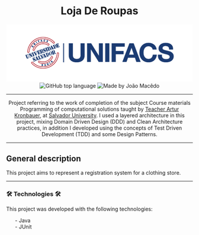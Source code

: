 <div align="center">
   <h1> Loja De Roupas </h1>
   <img alt="Salvador University" src="./assets/unifacsLogo.png" />
   <img alt="GitHub top language" src="https://img.shields.io/github/languages/top/joaomacedx/lojaDeRoupas?style=flat" >
   <img alt="Made by João Macêdo" src="https://img.shields.io/badge/made%20by-João%20Macêdo-blue">
   <hr>
  <p>Project referring to the work of completion of the subject Course materials Programming of computational solutions taught by <a href="https://github.com/arturKronbauer">Teacher Artur Kronbauer</a>, at <a href="https://www.unifacs.br">Salvador University</a>. I used a layered architecture in this project, mixing Domain Driven Design (DDD) and Clean Architecture practices, in addition I developed using the concepts of Test Driven Development (TDD) and some Design Patterns.</p>
 </div>
 <hr>
    <h2>General description</h2>
<p>This project aims to represent a registration system for a clothing store.</p>
 <hr>
 <h3> 🛠 Technologies 🛠 </h3>
 <p>This project was developed with the following technologies:</p>
<ul style="list-style: none;">
  <li>- Java</li>
  <li>- JUnit</li>
</ul>

